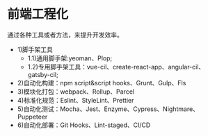 # 前端工程化

通过各种工具或者方法，来提升开发效率。

- 1)脚手架工具
  - 1.1)通用脚手架:yeoman、Plop;
  - 1.2)专用脚手架工具：vue-cil、create-react-app、angular-cil、gatsby-cil;
- 2)自动化构建：npm script&script hooks、Grunt、Gulp、Fls
- 3)模块化打包：webpack、Rollup、Parcel
- 4)标准化规范：Eslint、StyleLint、Prettier
- 5)自动化测试：Mocha、Jest、Enzyme、Cypress、Nightmare、Puppeteer
- 6)自动化部署：Git Hooks、Lint-staged、CI/CD

##
